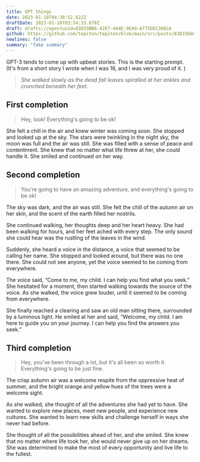 ```yaml
---
title: GPT things
date: 2023-01-18T04:38:52.622Z
draftDate: 2023-01-18T03:54:33.678Z
draft: drafts://open?uuid=83833BB6-42E7-4A4E-9EA9-A775DEC366CA
github: https://github.com/tepiton/tepiton/blob/main/src/posts/83833bb6-42e7-4a4e-9ea9-a775dec366ca.md
newlines: false
summary: "fake summary"
---
```

GPT-3 tends to come up with upbeat stories. This is the starting prompt. (It's from a short story I wrote when I was 16, and I was very proud of it. )

> _She walked slowly as the dead fall leaves spiralled at her ankles and crunched beneath her feet._

<!-- excerpt -->

## First completion

> Hey, look! Everything's going to be ok!

She felt a chill in the air and knew winter was coming soon. She stopped and looked up at the sky. The stars were twinkling in the night sky, the moon was full and the air was still. She was filled with a sense of peace and contentment. She knew that no matter what life threw at her, she could handle it. She smiled and continued on her way.


## Second completion

> You're going to have an amazing adventure, and everything's going to be ok!

The sky was dark, and the air was still. She felt the chill of the autumn air on her skin, and the scent of the earth filled her nostrils.

She continued walking, her thoughts deep and her heart heavy. She had been walking for hours, and her feet ached with every step. The only sound she could hear was the rustling of the leaves in the wind.

Suddenly, she heard a voice in the distance, a voice that seemed to be calling her name. She stopped and looked around, but there was no one there. She could not see anyone, yet the voice seemed to be coming from everywhere.

The voice said, “Come to me, my child. I can help you find what you seek.” She hesitated for a moment, then started walking towards the source of the voice. As she walked, the voice grew louder, until it seemed to be coming from everywhere.

She finally reached a clearing and saw an old man sitting there, surrounded by a luminous light. He smiled at her and said, “Welcome, my child. I am here to guide you on your journey. I can help you find the answers you seek.”


## Third completion

> Hey, you've been through a lot, but it's all been so worth it. Everything's going to be just fine.

The crisp autumn air was a welcome respite from the oppressive heat of summer, and the bright orange and yellow hues of the trees were a welcome sight.

As she walked, she thought of all the adventures she had yet to have. She wanted to explore new places, meet new people, and experience new cultures. She wanted to learn new skills and challenge herself in ways she never had before.

She thought of all the possibilities ahead of her, and she smiled. She knew that no matter where life took her, she would never give up on her dreams. She was determined to make the most of every opportunity and live life to the fullest.

